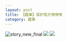 ```yaml
---
layout: post
title: 【趣事】保护我方嘿嘿嘿
category: 趣事
---
```

![story_new_final](http://rab41f8zg.hd-bkt.clouddn.com/img/story_new_final_0322.png)
![](http://ran7ztk3m.hd-bkt.clouddn.com/img/funny-220505-1.jpg)
![](http://ran7ztk3m.hd-bkt.clouddn.com/img/funny-220505-2.jpg)




